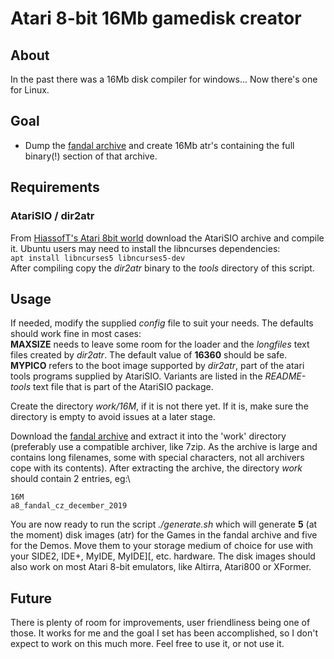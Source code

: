 # Atari 8-bit 16Mb gamedisk creator

## About
In the past there was a 16Mb disk compiler for windows... Now there's one for Linux.

## Goal
  - Dump the [fandal archive](http://a8.fandal.cz/) and create 16Mb atr's containing the full binary(!) section of that archive.

## Requirements

### AtariSIO / dir2atr

From [HiassofT's Atari 8bit world](https://www.horus.com/~hias/atari/) download the AtariSIO archive and compile it.
Ubuntu users may need to install the libncurses dependencies:\
 ```apt install libncurses5 libncurses5-dev```\
After compiling copy the *dir2atr* binary to the *tools* directory of this script.

## Usage

If needed, modify the supplied *config* file to suit your needs. The defaults should work fine in most cases:\
**MAXSIZE** needs to leave some room for the loader and the *longfiles* text files created by *dir2atr*. The default value of **16360** should be safe.\
**MYPICO** refers to the boot image supported by *dir2atr*, part of the atari tools programs supplied by AtariSIO. Variants are listed in the *README-tools* text file that is part of the AtariSIO package.

Create the directory *work/16M*, if it is not there yet. If it is, make sure the directory is empty to avoid issues at a later stage.

Download the [fandal archive](http://a8.fandal.cz/) and extract it into the 'work' directory (preferably use a compatible archiver, like 7zip. As the archive is large and contains long filenames, some with special characters, not all archivers cope with its contents). After extracting the archive, the directory *work* should contain 2 entries, eg:\
```
16M
a8_fandal_cz_december_2019
```

You are now ready to run the script *./generate.sh* which will generate **5** (at the moment) disk images (atr) for the Games in the fandal archive and five for the Demos. Move them to your storage medium of choice for use with your SIDE2, IDE+, MyIDE, MyIDE][, etc. hardware. The disk images should also work on most Atari 8-bit emulators, like Altirra, Atari800 or XFormer.

## Future

There is plenty of room for improvements, user friendliness being one of those. It works for me and the goal I set has been accomplished, so I don't expect to work on this much more. Feel free to use it, or not use it.